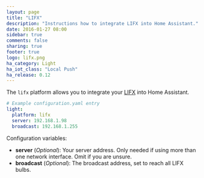 ```yaml
---
layout: page
title: "LIFX"
description: "Instructions how to integrate LIFX into Home Assistant."
date: 2016-01-27 08:00
sidebar: true
comments: false
sharing: true
footer: true
logo: lifx.png
ha_category: Light
ha_iot_class: "Local Push"
ha_release: 0.12
---
```


The `lifx` platform allows you to integrate your [LIFX](http://www.lifx.com) into Home Assistant.

```yaml
# Example configuration.yaml entry
light:
  platform: lifx
  server: 192.168.1.98
  broadcast: 192.168.1.255
```
Configuration variables:

- **server** (*Optional*): Your server address. Only needed if using more than one network interface. Omit if you are unsure.
- **broadcast** (*Optional*): The broadcast address, set to reach all LIFX bulbs.

